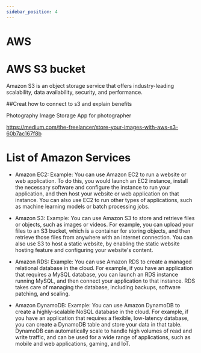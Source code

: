 ```yaml
---
sidebar_position: 4
---
```


# AWS

# AWS S3 bucket
Amazon S3 is an object storage service that offers industry-leading scalability, data availability, security, and performance.

##Creat how to connect to s3 and explain benefits


Photography Image Storage App for photographer

https://medium.com/the-freelancer/store-your-images-with-aws-s3-60b7ac167f8b

# List of Amazon Services

* Amazon EC2:
Example: You can use Amazon EC2 to run a website or web application. To do this, you would launch an EC2 instance, install the necessary software and configure the instance to run your application, and then host your website or web application on that instance. You can also use EC2 to run other types of applications, such as machine learning models or batch processing jobs.

* Amazon S3:
Example: You can use Amazon S3 to store and retrieve files or objects, such as images or videos. For example, you can upload your files to an S3 bucket, which is a container for storing objects, and then retrieve those files from anywhere with an internet connection. You can also use S3 to host a static website, by enabling the static website hosting feature and configuring your website's content.

* Amazon RDS:
Example: You can use Amazon RDS to create a managed relational database in the cloud. For example, if you have an application that requires a MySQL database, you can launch an RDS instance running MySQL, and then connect your application to that instance. RDS takes care of managing the database, including backups, software patching, and scaling.

* Amazon DynamoDB:
Example: You can use Amazon DynamoDB to create a highly-scalable NoSQL database in the cloud. For example, if you have an application that requires a flexible, low-latency database, you can create a DynamoDB table and store your data in that table. DynamoDB can automatically scale to handle high volumes of read and write traffic, and can be used for a wide range of applications, such as mobile and web applications, gaming, and IoT.